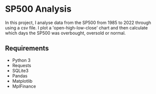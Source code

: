 # SP500 Analysis

In this project, I analyse data from the SP500 from 1985 to 2022 through using a csv file. I plot a 'open-high-low-close' chart and then calculate which days the SP500 was overbought, oversold or normal.

## Requirements

- Python 3  
- Requests 
- SQLite3   
- Pandas 
- Matplotlib 
- MplFinance
